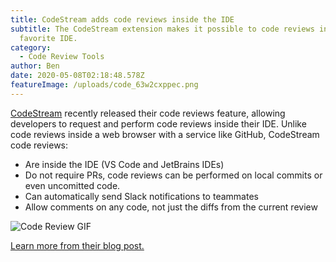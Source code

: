```yaml
---
title: CodeStream adds code reviews inside the IDE
subtitle: The CodeStream extension makes it possible to code reviews inside your
  favorite IDE.
category:
  - Code Review Tools
author: Ben
date: 2020-05-08T02:18:48.578Z
featureImage: /uploads/code_63w2cxppec.png
---
```

[CodeStream](https://codestream.com) recently released their code reviews feature, allowing developers to request and perform code reviews inside their IDE. Unlike code reviews inside a web browser with a service like GitHub, CodeStream code reviews:
- Are inside the IDE (VS Code and JetBrains IDEs)
- Do not require PRs, code reviews can be performed on local commits or even uncomitted code.
- Can automatically send Slack notifications to teammates
- Allow comments on any code, not just the diffs from the current review

![Code Review GIF](https://i.imgur.com/lfxirQV.gif)

[Learn more from their blog post.](https://www.codestream.com/blog/codestream-7-0-code-reviews-in-your-ide-and-live-view)